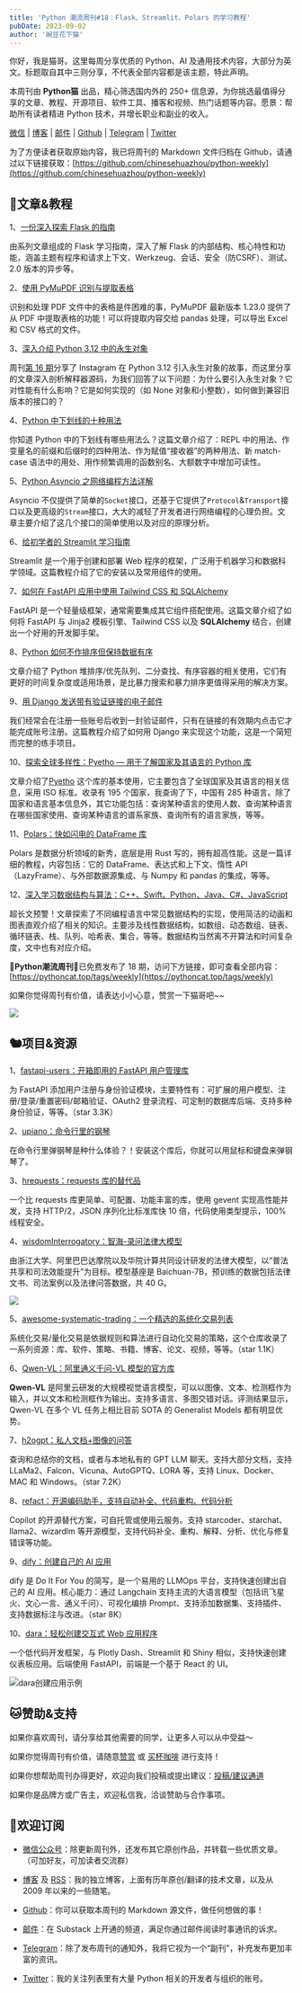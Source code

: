 ```yaml
---
title: 'Python 潮流周刊#18：Flask、Streamlit、Polars 的学习教程'
pubDate: 2023-09-02
author: '豌豆花下猫'
---
```


你好，我是猫哥。这里每周分享优质的 Python、AI 及通用技术内容，大部分为英文。标题取自其中三则分享，不代表全部内容都是该主题，特此声明。

本周刊由 **Python猫** 出品，精心筛选国内外的 250+ 信息源，为你挑选最值得分享的文章、教程、开源项目、软件工具、播客和视频、热门话题等内容。愿景：帮助所有读者精进 Python 技术，并增长职业和副业的收入。

[微信](https://img.pythoncat.top/python_cat.jpg) | [博客](https://pythoncat.top) | [邮件](https://pythoncat.substack.com) | [Github](https://github.com/chinesehuazhou/python-weekly) | [Telegram](https://t.me/pythontrendingweekly) | [Twitter](https://twitter.com/chinesehuazhou) 

为了方便读者获取原始内容，我已将周刊的 Markdown 文件归档在 Github，请通过以下链接获取：[https://github.com/chinesehuazhou/python-weekly](https://github.com/chinesehuazhou/python-weekly)

## 🦄文章&教程

1、[一份深入探索 Flask 的指南](https://testdriven.io/guides/flask-deep-dive)

由系列文章组成的 Flask 学习指南，深入了解 Flask 的内部结构、核心特性和功能，涵盖主题有程序和请求上下文、Werkzeug、会话、安全（防CSRF）、测试、2.0 版本的异步等。

2、[使用 PyMuPDF 识别与提取表格](https://artifex.com/blog/table-recognition-extraction-from-pdfs-pymupdf-python)

识别和处理 PDF 文件中的表格是件困难的事，PyMuPDF 最新版本 1.23.0 提供了从 PDF 中提取表格的功能！可以将提取内容交给 pandas 处理，可以导出 Excel 和 CSV 格式的文件。

3、[深入介绍 Python 3.12 中的永生对象](https://codeconfessions.substack.com/p/understanding-immortal-objects-in)

周刊[第 16 期](https://pythoncat.top/posts/2023-08-19-weekly)分享了 Instagram 在 Python 3.12 引入永生对象的故事，而这里分享的文章深入剖析解释器源码，为我们回答了以下问题：为什么要引入永生对象？它对性能有什么影响？它是如何实现的（如 None 对象和小整数），如何做到兼容旧版本的接口的？

4、[Python 中下划线的十种用法](https://mathspp.com/blog/pydonts/usages-of-underscore)

你知道 Python 中的下划线有哪些用法么？这篇文章介绍了：REPL 中的用法、作变量名的前缀和后缀时的四种用法、作为赋值“接收器”的两种用法、新 match-case 语法中的用处、用作频繁调用的函数别名、大额数字中增加可读性。

5、[Python Asyncio 之网络编程方法详解](https://so1n.me/2023/08/29/python_asyncio_lib_network/)

Asyncio 不仅提供了简单的`Socket`接口，还基于它提供了`Protocol`&`Transport`接口以及更高级的`Stream`接口，大大的减轻了开发者进行网络编程的心理负担。文章主要介绍了这几个接口的简单使用以及对应的原理分析。

6、[给初学者的 Streamlit 学习指南](https://dev.to/codemaker2015/streamlit-cheatsheet-for-beginners-706)

Streamlit 是一个用于创建和部署 Web 程序的框架，广泛用于机器学习和数据科学领域。这篇教程介绍了它的安装以及常用组件的使用。

7、[如何在 FastAPI 应用中使用 Tailwind CSS 和 SQLAlchemy](https://ezzeddin.hashnode.dev/fastapi-tailwind-sqlalchemy)

FastAPI 是一个轻量级框架，通常需要集成其它组件搭配使用。这篇文章介绍了如何将 FastAPI 与 Jinja2 模板引擎、Tailwind CSS 以及 **SQLAlchemy** 结合，创建出一个好用的开发脚手架。

8、[Python 如何不作排序但保持数据有序](https://www.bitecode.dev/p/how-not-to-sort-in-python)

文章介绍了 Python 堆排序/优先队列、二分查找、有序容器的相关使用，它们有更好的时间复杂度或适用场景，是比暴力搜索和暴力排序更值得采用的解决方案。

9、[用 Django 发送带有验证链接的电子邮件](https://delighto.hashnode.dev/send-verification-email-django)

我们经常会在注册一些账号后收到一封验证邮件，只有在链接的有效期内点击它才能完成账号注册。这篇教程介绍了如何用 Django 来实现这个功能，这是一个简短而完整的练手项目。

10、[探索全球多样性：Pyetho — 用于了解国家及其语言的 Python 库](https://medium.com/@i18nsolutionspy/exploring-global-diversity-pyetho-python-library-for-language-and-country-insights-4a688958ea83)

文章介绍了[Pyetho](https://github.com/i18nsolutionspy/Pyetho) 这个库的基本使用，它主要包含了全球国家及其语言的相关信息，采用 ISO 标准。收录有 195 个国家，我查询了下，中国有 285 种语言。除了国家和语言基本信息外，其它功能包括：查询某种语言的使用人数、查询某种语言在哪些国家使用、查询某种语言的谱系家族、查询所有的语言家族，等等。

11、[Polars：快如闪电的 DataFrame 库](https://realpython.com/polars-python/)

Polars 是数据分析领域的新秀，底层是用 Rust 写的，拥有超高性能。这是一篇详细的教程，内容包括：它的 DataFrame、表达式和上下文、惰性 API（LazyFrame）、与外部数据源集成、与 Numpy 和 pandas 的集成，等等。

12、[深入学习数据结构与算法：C++、Swift、Python、Java、C#、JavaScript](https://dev.to/khaledhosseini/data-structures-and-algorithms-for-multi-language-programmers-c-swift-python-java-c-javascript-alp)

超长文预警！文章探索了不同编程语言中常见数据结构的实现，使用简洁的动画和图表直观介绍了相关的知识。主要涉及线性数据结构，如数组、动态数组、链表、循环链表、栈、队列、哈希表、集合，等等。数据结构当然离不开算法和时间复杂度，文中也有对应介绍。

🎁**Python潮流周刊**🎁已免费发布了 18 期，访问下方链接，即可查看全部内容：[https://pythoncat.top/tags/weekly](https://pythoncat.top/tags/weekly) 

如果你觉得周刊有价值，请表达小小心意，赞赏一下猫哥吧~~

![](https://img.pythoncat.top/support_pythoncat.png)

## 🐿️项目&资源

1、[fastapi-users：开箱即用的 FastAPI 用户管理库](https://github.com/fastapi-users/fastapi-users)

为 FastAPI 添加用户注册与身份验证模块，主要特性有：可扩展的用户模型、注册/登录/重置密码/邮箱验证、OAuth2 登录流程、可定制的数据库后端、支持多种身份验证，等等。（star 3.3K）

2、[upiano：命令行里的钢琴](https://github.com/eliasdorneles/upiano)

在命令行里弹钢琴是种什么体验？！安装这个库后，你就可以用鼠标和键盘来弹钢琴了。

3、[hrequests：requests 库的替代品](https://github.com/daijro/hrequests)

一个比 requests 库更简单、可配置、功能丰富的库，使用 gevent 实现高性能并发，支持 HTTP/2，JSON 序列化比标准库快 10 倍，代码使用类型提示，100% 线程安全。

4、[wisdomInterrogatory：智海-录问法律大模型](https://github.com/zhihaiLLM/wisdomInterrogatory)

由浙江大学、阿里巴巴达摩院以及华院计算共同设计研发的法律大模型，以“普法共享和司法效能提升”为目标。模型基座是 Baichuan-7B，预训练的数据包括法律文书、司法案例以及法律问答数据，共 40 G。

![](https://img.pythoncat.top/2023-09-02-wisdomInterrogatory.png)

5、[awesome-systematic-trading：一个精选的系统化交易列表](https://github.com/edarchimbaud/awesome-systematic-trading)

系统化交易/量化交易是依据规则和算法进行自动化交易的策略，这个仓库收录了一系列资源：库、软件、策略、书籍、博客、论文、视频，等等。（star 1.1K）

6、[Qwen-VL：阿里通义千问-VL 模型的官方库](https://github.com/QwenLM/Qwen-VL)

**Qwen-VL** 是阿里云研发的大规模视觉语言模型，可以以图像、文本、检测框作为输入，并以文本和检测框作为输出。支持多语言、多图交错对话。评测结果显示，Qwen-VL 在多个 VL 任务上相比目前 SOTA 的 Generalist Models 都有明显优势。

7、[h2ogpt：私人文档+图像的问答](https://github.com/h2oai/h2ogpt)

查询和总结你的文档，或者与本地私有的 GPT LLM 聊天。支持大部分文档，支持 LLaMa2、Falcon、Vicuna、AutoGPTQ、LORA 等，支持 Linux、Docker、MAC 和 Windows。（star 7.2K）

8、[refact：开源编码助手，支持自动补全、代码重构、代码分析](https://github.com/smallcloudai/refact)

Copilot 的开源替代方案，可自托管或使用云服务。支持 starcoder、starchat、llama2、wizardlm 等开源模型，支持代码补全、重构、解释、分析、优化与修复错误等功能。

9、[dify：创建自己的 AI 应用](https://github.com/langgenius/dify)

dify 是 Do It For You 的简写，是一个易用的 LLMOps 平台，支持快速创建出自己的 AI 应用。核心能力：通过 Langchain 支持主流的大语言模型（包括讯飞星火、文心一言、通义千问）、可视化编排 Prompt、支持添加数据集、支持插件、支持数据标注与改进。（star 8K）

10、[dara：轻松创建交互式 Web 应用程序](https://github.com/causalens/dara)

一个低代码开发框架，与 Plotly Dash、Streamlit 和 Shiny 相似，支持快速创建仪表板应用。后端使用 FastAPI，前端是一个基于 React  的 UI。

![dara创建应用示例](https://img.pythoncat.top/2023-09-02_dara.png)

## 🐱赞助&支持

如果你喜欢周刊，请分享给其他需要的同学，让更多人可以从中受益～

如果你觉得周刊有价值，请随意[赞赏](https://img.pythoncat.top/wechat_code.png) 或 [买杯咖啡](https://www.buymeacoffee.com/pythoncat) 进行支持！

如果你想帮助周刊办得更好，欢迎向我们投稿或提出建议：[投稿/建议通道](https://github.com/chinesehuazhou/python-weekly/issues/new)

如果你是品牌方或广告主，欢迎私信我，洽谈赞助与合作事项。

## 🐼欢迎订阅

- [微信公众号](https://img.pythoncat.top/python_cat.jpg)：除更新周刊外，还发布其它原创作品，并转载一些优质文章。（可加好友，可加读者交流群）

- [博客](https://pythoncat.top) 及 [RSS](https://pythoncat.top/rss.xml)：我的独立博客，上面有历年原创/翻译的技术文章，以及从 2009 年以来的一些随笔。

- [Github](https://github.com/chinesehuazhou/python-weekly)：你可以获取本周刊的 Markdown 源文件，做任何想做的事！

- [邮件](https://pythoncat.substack.com)：在 Substack 上开通的频道，满足你通过邮件阅读时事通讯的诉求。

- [Telegram](https://t.me/pythontrendingweekly)：除了发布周刊的通知外，我将它视为一个“副刊”，补充发布更加丰富的资讯。

- [Twitter](https://twitter.com/chinesehuazhou)：我的关注列表里有大量 Python 相关的开发者与组织的账号。
